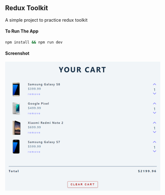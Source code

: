 ## Redux Toolkit

A simple project to practice redux toolkit

#### To Run The App

```bash
npm install && npm run dev
```

#### Screenshot

![screenshot](screenshot.png)
